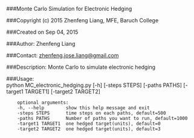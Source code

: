 ###Monte Carlo Simulation for Electronic Hedging

###Copyright (c) 2015 Zhenfeng Liang, MFE, Baruch College

###Created on Sep 04, 2015

###Author: 
        Zhenfeng Liang

###Contact: 
        zhenfeng.jose.liang@gmail.com

###Description: 
        Monte Carlo to simulate electronic hedging

###Usage:  
        python MC_electronic_hedging.py [-h] [-steps STEPS] [-paths PATHS] [-target1 TARGET1] [-target2 TARGET2]

        optional arguments:
        -h, --help        show this help message and exit
        -steps STEPS      time steps on each paths, default=500
        -paths PATHS      Number of paths you want to run, default=1000
        -target1 TARGET1  one hedged target(units), default=0
        -target2 TARGET2  one hedged target(units), default=3
